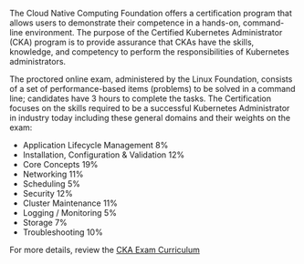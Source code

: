The Cloud Native Computing Foundation offers a certification program that allows users to demonstrate their competence in a hands-on, command-line environment. The purpose of the Certified Kubernetes Administrator (CKA) program is to provide assurance that CKAs have the skills, knowledge, and competency to perform the responsibilities of Kubernetes administrators.

The proctored online exam, administered by the Linux Foundation, consists of a set of performance-based items (problems) to be solved in a command line; candidates have 3 hours to complete the tasks. The Certification focuses on the skills required to be a successful Kubernetes Administrator in industry today including these general domains and their weights on the exam:

- Application Lifecycle Management 8%
- Installation, Configuration & Validation 12%
- Core Concepts 19%
- Networking 11%
- Scheduling 5%
- Security 12%
- Cluster Maintenance 11%
- Logging / Monitoring 5%
- Storage 7%
- Troubleshooting 10%

For more details, review the [CKA Exam Curriculum](https://rx-m.com/wp-content/uploads/2018/02/cka-v1.9.0.pdf)
